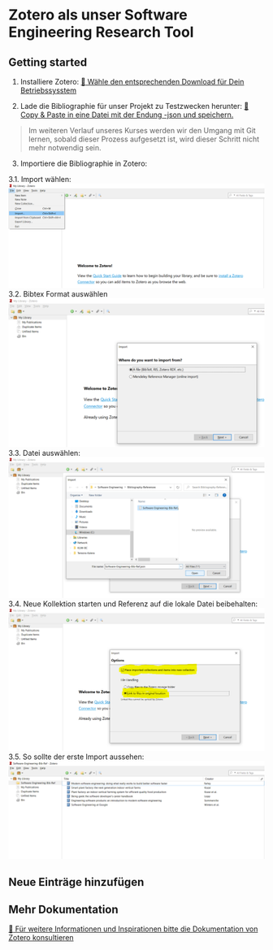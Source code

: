 # Zotero als unser Software Engineering Research Tool

## Getting started

1. Installiere Zotero:
[:link: Wähle den entsprechenden Download für Dein Betriebssysstem](https://www.zotero.org/) 

2. Lade die Bibliographie für unser Projekt zu Testzwecken herunter:
[:link: Copy & Paste in eine Datei mit der Endung -json und speichern.](https://github.com/oliverhankel/Software-Engineering/blob/main/Bibliography-References/Software-Engineering-Bib-Ref.json) 
> Im weiteren Verlauf unseres Kurses werden wir den Umgang mit Git lernen, sobald dieser Prozess aufgesetzt ist, wird dieser Schritt nicht mehr notwendig sein.

3. Importiere die Bibliographie in Zotero:

3.1. Import wählen:
![Files - Import](../../../Assets/01-Zotero-Getting-Started.PNG)
3.2. Bibtex Format auswählen
![Choose Bibtex](../../../Assets/02-Zotero-Getting-Started.PNG)
3.3. Datei auswählen:
![Choose the Bibtex file](../../../Assets/03-Zotero-Getting-Started.PNG)
3.4. Neue Kollektion starten und Referenz auf die lokale Datei beibehalten:
![Start a new collection](../../../Assets/04-Zotero-Getting-Started.PNG)
3.5. So sollte der erste Import aussehen:
![Result](../../../Assets/05-Zotero-Getting-Started.PNG)

## Neue Einträge hinzufügen 



## Mehr Dokumentation

[:link: Für weitere Informationen und Inspirationen bitte die Dokumentation von Zotero konsultieren](https://www.zotero.org/support/)
